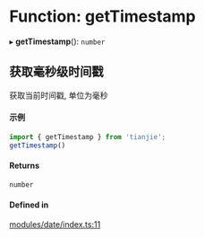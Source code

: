 # Function: getTimestamp

▸ **getTimestamp**(): `number`

## 获取毫秒级时间戳
获取当前时间戳, 单位为毫秒
 #### 示例
 ``` ts
import { getTimestamp } from 'tianjie';
getTimestamp()
```

#### Returns

`number`

#### Defined in

[modules/date/index.ts:11](https://github.com/hacxy/tianjie/blob/a7d5cc7/src/modules/date/index.ts#L11)
